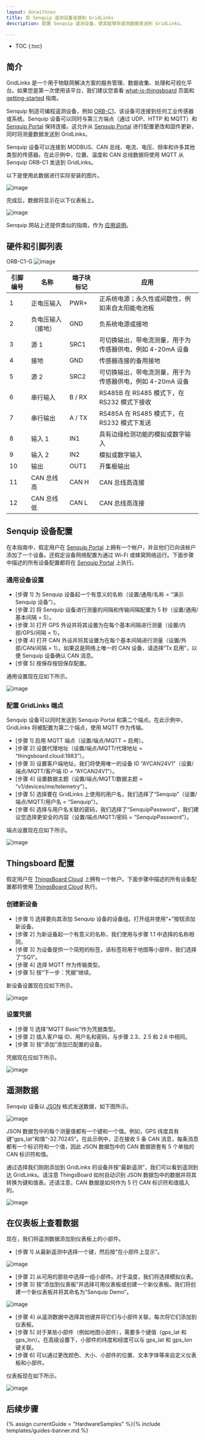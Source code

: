 ```yaml
---
layout: docwithnav
title: 将 Senquip 遥测设备连接到 GridLinks
description: 配置 Senquip 遥测设备，使其能够将遥测数据发送到 GridLinks。

---
```


* TOC
{:toc}

## 简介
GridLinks 是一个用于物联网解决方案的服务管理、数据收集、处理和可视化平台。如果您是第一次使用该平台，我们建议您查看 [what-is-thingsboard](/docs/getting-started-guides/what-is-thingsboard/) 页面和 [getting-started](/docs/getting-started-guides/helloworld/) 指南。


Senquip 制造可编程遥测设备，例如 [ORB-C1](https://www.senquip.com)，该设备可连接到任何工业传感器或系统。Senquip 设备可以同时与第三方端点（通过 UDP、HTTP 和 MQTT）和 [Senquip Portal](https://portal.senquip.com) 保持连接。这允许从 [Senquip Portal](https://portal.senquip.com) 进行配置更改和固件更新，同时将测量数据发送到 GridLinks。

Senquip 设备可以连接到 MODBUS、CAN 总线、电流、电压、频率和许多其他类型的传感器。在此示例中，位置、温度和 CAN 总线数据将使用 MQTT 从 Senquip ORB-C1 发送到 GridLinks。

以下是使用此数据进行实际安装的图片。

![image](/images/samples/senquip/digger.jpg)

完成后，数据将显示在以下仪表板上。

![image](/images/samples/senquip/dash.jpg)

Senquip 网站上还提供类似的指南，作为 [应用说明](https://docs.senquip.com/app_notes/APN0015%20Rev%201.0%20-%20Connecting%20Senquip%20Devices%20to%20the%20ThingsBoard.pdf)。


## 硬件和引脚列表

ORB-C1-G
![image](/images/samples/senquip/orb-x1-open.jpg)


引脚编号 | 名称 | 端子块标记 | 应用
----------------|-------------------------------|----------------------------|---------------------------------------------------------------------------------------
1 | 正电压输入 | PWR+ | 正系统电源；永久性或间歇性，例如来自太阳能电池板
2 | 负电压输入（接地） | GND | 负系统电源或接地
3 | 源 1 | SRC1 | 可切换输出，带电流测量，用于为传感器供电，例如 4-20mA 设备
4 | 接地 | GND | 传感器连接的备用接地
5 | 源 2 | SRC2 | 可切换输出，带电流测量，用于为传感器供电，例如 4-20mA 设备
6 | 串行输入 | B / RX | RS485B 在 RS485 模式下，在 RS232 模式下接收
7 | 串行输出 | A / TX | RS485A 在 RS485 模式下，在 RS232 模式下发送
8 | 输入 1 | IN1 | 具有边缘检测功能的模拟或数字输入
9 | 输入 2 | IN2 | 模拟或数字输入
10 | 输出 | OUT1 | 开集极输出
11 | CAN 总线高 | CAN H | CAN 总线高连接
12 | CAN 总线低 | CAN L | CAN 总线高连接


## Senquip 设备配置

在本指南中，假定用户在 [Senquip Portal](https://portal.senquip.com) 上拥有一个帐户，并且他们已向该帐户添加了一个设备。还假定设备网络配置为通过 Wi-Fi 或蜂窝网络运行。下面步骤中描述的所有设备配置都将在 [Senquip Portal](https://portal.senquip.com) 上执行。

### 通用设备设置

* [步骤 1] 为 Senquip 设备起一个有意义的名称（设置/通用/名称 = “演示 Senquip 设备”）。
* [步骤 2] 将 Senquip 设备进行测量的间隔和传输间隔配置为 5 秒（设置/通用/基本间隔 = 5）。
* [步骤 3] 打开 GPS 外设并将其设置为在每个基本间隔进行测量（设置/内部/GPS/间隔 = 1）。
* [步骤 4] 打开 CAN 外设并将其设置为在每个基本间隔进行测量（设置/外部/CAN/间隔 = 1）。如果这是网络上唯一的 CAN 设备，请选择“Tx 启用”，以便 Senquip 设备确认 CAN 消息。
* [步骤 5] 按保存按钮保存配置。

通用设置现在应如下所示。

![image](/images/samples/senquip/general.jpg)

### 配置 GridLinks 端点

Senquip 设备可以同时发送到 Senquip Portal 和第二个端点。在此示例中，GridLinks 将被配置为第二个端点，使用 MQTT 作为传输。

* [步骤 1] 启用 MQTT 端点（设置/端点/MQTT = 启用）。
* [步骤 2] 设置代理地址（设置/端点/MQTT/代理地址 = “thingsboard.cloud:1883”）。
* [步骤 3] 设置客户端地址，我们将使用唯一的设备 ID “AYCAN24V1”（设置/端点/MQTT/客户端 ID = “AYCAN24V1”）。
* [步骤 4] 设置数据主题（设置/端点/MQTT/数据主题 = “v1/devices/me/telemetry”）。
* [步骤 5] 选择要在 GridLinks 上使用的用户名，我们选择了“Senquip”（设置/端点/MQTT/用户名 = “Senquip”）。
* [步骤 6] 选择与用户名关联的密码，我们选择了“SenquipPassword”，我们建议您选择更安全的内容（设置/端点/MQTT/密码 = “SenquipPassword”）。

端点设置现在应如下所示。

![image](/images/samples/senquip/mqtt.jpg)

## Thingsboard 配置

假定用户在 [ThingsBoard Cloud](https://cloud.codingas.com/) 上拥有一个帐户。下面步骤中描述的所有设备配置都将使用 [ThingsBoard Cloud](https://cloud.codingas.com/) 执行。

### 创建新设备

* [步骤 1] 选择要向其添加 Senquip 设备的设备组。打开组并使用“+”按钮添加新设备。
* [步骤 2] 为新设备起一个有意义的名称，我们使用与步骤 1.1 中选择的名称相同。
* [步骤 3] 为设备提供一个简短的标签，该标签将用于地图等小部件，我们选择了“SQ1”。
* [步骤 4] 选择 MQTT 作为传输类型。
* [步骤 5] 按“下一步：凭据”继续。

新设备设置现在应如下所示。

![image](/images/samples/senquip/add.jpg)

### 设置凭据

* [步骤 1] 选择“MQTT Basic”作为凭据类型。
* [步骤 2] 插入客户端 ID、用户名和密码，与步骤 2.3、2.5 和 2.6 中相同。
* [步骤 3] 按“添加”添加已配置的设备。

凭据现在应如下所示。

![image](/images/samples/senquip/credentials.jpg)

## 遥测数据

Senquip 设备以 [JSON](https://en.wikipedia.org/wiki/JSON) 格式发送数据，如下图所示。

![image](/images/samples/senquip/raw.jpg)


JSON 数据包中的每个测量值都有一个键和一个值。例如，GPS 纬度具有键“gps_lat”和值“-32.70245”。在此示例中，正在接收 5 条 CAN 消息，每条消息都有一个标识符和一个值，因此 JSON 数据包中的 CAN 数据嵌套有 5 个单独的 CAN 标识符和值。

通过选择我们刚刚添加到 GridLinks 的设备并按“最新遥测”，我们可以看到遥测到达 GridLinks。请注意 ThingsBoard 如何自动识别 JSON 数据包中的数据并将其转换为键和值表。还请注意，CAN 数据是如何作为 5 行 CAN 标识符和值插入的。

![image](/images/samples/senquip/telemetry.jpg)


## 在仪表板上查看数据

现在，我们将遥测数据添加到仪表板上的小部件。

* [步骤 1] 从最新遥测中选择一个键，然后按“在小部件上显示”。

![image](/images/samples/senquip/widget.jpg)

* [步骤 2] 从可用的那些中选择一组小部件。对于温度，我们将选择模拟仪表。
* [步骤 3] 按“添加到仪表板”并选择可用仪表板或创建一个新仪表板。我们将创建一个新仪表板并将其命名为“Senquip Demo”。

![image](/images/samples/senquip/add-widget.jpg)

* [步骤 4] 从遥测数据中选择其他键并将它们与小部件关联，每次将它们添加到仪表板。
* [步骤 5] 对于某些小部件（例如地图小部件），需要多个键值（gps_lat 和 gps_lon）。在高级设置下，小部件的纬度和经度可以与 gps_lat 和 gps_lon 键关联。
* [步骤 6] 可以通过更改颜色、大小、小部件的位置、文本字体等来自定义仪表板和小部件。

仪表板现在如下所示。

![image](/images/samples/senquip/dash.jpg)


## 后续步骤

{% assign currentGuide = "HardwareSamples" %}{% include templates/guides-banner.md %}